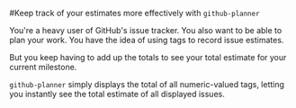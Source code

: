 #Keep track of your estimates more effectively with `github-planner`

You're a heavy user of GitHub's issue tracker. You also want to be able to plan your work. You have the idea of using tags to record issue estimates.

But you keep having to add up the totals to see your total estimate for your current milestone.

`github-planner` simply displays the total of all numeric-valued tags, letting you instantly see the total estimate of all displayed issues.